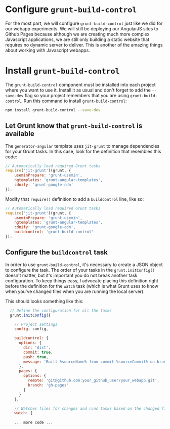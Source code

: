 # Configure `grunt-build-control`
For the most part, we will configure `grunt-build-control` just like we did for our webapp experiments. We will still be deploying our AngularJS sites to Github Pages because although we are creating much more complex Javascript applications, we are still only building a static website that requires no dynamic server to deliver. This is another of the amazing things about working with Javascript webapps.

# Install `grunt-build-control`
The `grunt-build-control` component must be installed into each project where you want to use it. Install it as usual and don't forget to add the `--save-dev` flag so your project remembers that you are using `grunt-build-control`. Run this command to install `grunt-build-control`:

```bash
npm install grunt-build-control --save-dev
```

## Let Grunt know that `grunt-build-control` is available
The `generator-angular` template uses `jit-grunt` to manage dependencies for your Grunt tasks. In this case, look for the definition that resembles this code:

```js
// Automatically load required Grunt tasks
require('jit-grunt')(grunt, {
    useminPrepare: 'grunt-usemin',
    ngtemplates: 'grunt-angular-templates',
    cdnify: 'grunt-google-cdn'
});
```

Modify that `require()` definition to add a `buildcontrol` line, like so:

```js
// Automatically load required Grunt tasks
require('jit-grunt')(grunt, {
    useminPrepare: 'grunt-usemin',
    ngtemplates: 'grunt-angular-templates',
    cdnify: 'grunt-google-cdn',
    buildcontrol: 'grunt-build-control'
});
```

## Configure the `buildcontrol` task
In order to use `grunt-build-control`, it's necessary to create a JSON object to configure the task. The order of your tasks in the `grunt.initConfig()` doesn't matter, but it's important you do not break another task configuration. To keep things easy, I advocate placing this definition right before the definition for the `watch` task (which is what Grunt uses to know when you've changed files when you are running the local server).

This should looks something like this:

```js
  // Define the configuration for all the tasks
  grunt.initConfig({

    // Project settings
    config: config,

    buildcontrol: {
      options: {
        dir: 'dist',
        commit: true,
        push: true,
        message: 'Built %sourceName% from commit %sourceCommit% on branch %sourceBranch%'
      },
      pages: {
        options: {
          remote: 'git@github.com:your_github_user/your_webapp.git',
          branch: 'gh-pages'
        }
      }
    },

    // Watches files for changes and runs tasks based on the changed files
    watch: {
    
    ... more code ...
```
